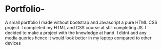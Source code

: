 # Portfolio-
A small portfolio I made without bootstrap and Javascript a pure HTML CSS project.
I completed my HTML and CSS course at still completing JS. I decided to make a project with the knowledge at hand. 
I didnt add any media queries hence it would look better in my laptop compared to other devices 
